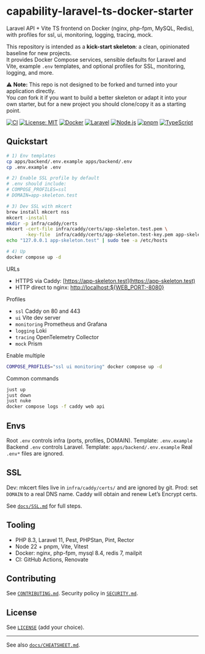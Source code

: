 # capability-laravel-ts-docker-starter

Laravel API + Vite TS frontend on Docker (nginx, php-fpm, MySQL, Redis), with profiles for ssl, ui, monitoring, logging, tracing, mock.

This repository is intended as a **kick-start skeleton**: a clean, opinionated baseline for new projects.  
It provides Docker Compose services, sensible defaults for Laravel and Vite, example `.env` templates, and optional profiles for SSL, monitoring, logging, and more.  

⚠️  **Note:** This repo is not designed to be forked and turned into your application directly.  
You *can* fork it if you want to build a better skeleton or adapt it into your own starter, but for a new project you should clone/copy it as a starting point.

[![CI](https://github.com/your-handle/capability-laravel-ts-docker-starter/actions/workflows/ci.yml/badge.svg)](https://github.com/your-handle/capability-laravel-ts-docker-starter/actions/workflows/ci.yml)
[![License: MIT](https://img.shields.io/badge/License-MIT-green.svg)](LICENSE)
[![Docker](https://img.shields.io/badge/docker-ready-blue.svg)](https://www.docker.com/)
[![Laravel](https://img.shields.io/badge/laravel-11-red.svg)](https://laravel.com/)
[![Node.js](https://img.shields.io/badge/node-22.x-6DA55F.svg)](https://nodejs.org/)
[![pnpm](https://img.shields.io/badge/pnpm-10.15.1-orange.svg)](https://pnpm.io/)
[![TypeScript](https://img.shields.io/badge/typescript-5.x-blue.svg)](https://www.typescriptlang.org/)

## Quickstart

```bash
# 1) Env templates
cp apps/backend/.env.example apps/backend/.env
cp .env.example .env

# 2) Enable SSL profile by default
# .env should include:
# COMPOSE_PROFILES=ssl
# DOMAIN=app-skeleton.test

# 3) Dev SSL with mkcert
brew install mkcert nss
mkcert -install
mkdir -p infra/caddy/certs
mkcert -cert-file infra/caddy/certs/app-skeleton.test.pem \
       -key-file  infra/caddy/certs/app-skeleton.test-key.pem app-skeleton.test
echo "127.0.0.1 app-skeleton.test" | sudo tee -a /etc/hosts

# 4) Up
docker compose up -d
````

URLs

* HTTPS via Caddy: [https://app-skeleton.test](https://app-skeleton.test)
* HTTP direct to nginx: [http://localhost:\${WEB\_PORT:-8080}](http://localhost:${WEB_PORT:-8080})

Profiles

* `ssl` Caddy on 80 and 443
* `ui` Vite dev server
* `monitoring` Prometheus and Grafana
* `logging` Loki
* `tracing` OpenTelemetry Collector
* `mock` Prism

Enable multiple

```bash
COMPOSE_PROFILES="ssl ui monitoring" docker compose up -d
```

Common commands

```bash
just up
just down
just nuke
docker compose logs -f caddy web api
```

## Envs

Root `.env` controls infra (ports, profiles, DOMAIN). Template: `.env.example`
Backend `.env` controls Laravel. Template: `apps/backend/.env.example`
Real `.env*` files are ignored.

## SSL

Dev: mkcert files live in `infra/caddy/certs/` and are ignored by git.
Prod: set `DOMAIN` to a real DNS name. Caddy will obtain and renew Let’s Encrypt certs.

See [`docs/SSL.md`](docs/SSL.md) for full steps.

## Tooling

* PHP 8.3, Laravel 11, Pest, PHPStan, Pint, Rector
* Node 22 + pnpm, Vite, Vitest
* Docker: nginx, php-fpm, mysql 8.4, redis 7, mailpit
* CI: GitHub Actions, Renovate

## Contributing

See [`CONTRIBUTING.md`](CONTRIBUTING.md). Security policy in [`SECURITY.md`](SECURITY.md).

## License

See [`LICENSE`](LICENSE) (add your choice).

---

See also [`docs/CHEATSHEET.md`](docs/CHEATSHEET.md).
